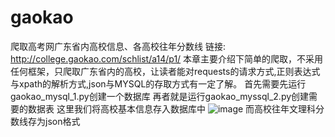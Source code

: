 # gaokao
爬取高考网广东省内高校信息、各高校往年分数线
链接: http://college.gaokao.com/schlist/a14/p1/
本章主要介绍下简单的爬取，不采用任何框架，只爬取广东省内的高校，让读者能对requests的请求方式,正则表达式与xpath的解析方式,json与MYSQL的存取方式有一定了解。
首先需要先运行gaokao_mysql_1.py创建一个数据库
再者就是运行gaokao_myssql_2.py创建需要的数据表
这里我们将高校基本信息存入数据库中
![image](https://github.com/ylpxzx/gaokao/imgs/e38c9f946f19e7d260486116dd8688c4_watermark,type_ZmFuZ3poZW5naGVpdGk,shadow_10,text_aHR0cHM6Ly9ibG9nLmNzZG4ubmV0L3FxXzQyMjc4MjQw,size_16,color_FFFFFF,t_70.png)
而高校往年文理科分数线存为json格式
